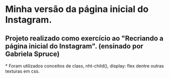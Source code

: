 # Minha versão da página inicial do Instagram.

## Projeto realizado como exercício ao "Recriando a página inicial do Instagram". (ensinado por Gabriela Spruce)

<p>* Foram utilizados conceitos de class, nht-child(), display: flex dentre outras texturas em css.</p>
